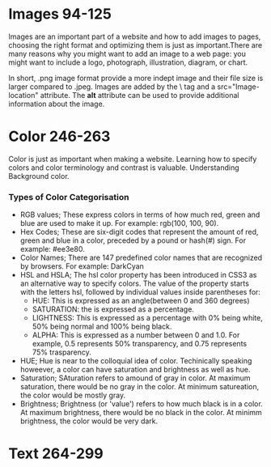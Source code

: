# Images 94-125

Images are an important part of a website and how to add images to pages, choosing the right format and optimizing them is just as important.There are many reasons why you might want to add an image to a web page: you might want to include a logo, photograph, illustration, diagram, or chart. 

In short, .png image format provide a more indept image and their file size is larger compared to .jpeg.
Images are added by the \\<img> tag and a src="Image-location" attribute. The **alt** attribute can be used to provide additional information about the image.

# Color 246-263

Color is just as important when making a website. Learning how to specify colors and color terminology and contrast is valuable. Understanding Background color.

### Types of Color Categorisation

* RGB values; These express colors in terms of how much red, green and blue are used to make it up. For example: rgb(100, 100, 90).
* Hex Codes; These are six-digit codes that represent the amount of red, green and blue in a color, preceded by a pound or hash(#) sign. For example: #ee3e80.
* Color Names; There are 147 predefined color names that are recognized by browsers. For example: DarkCyan
* HSL and HSLA; The hsl color property has been introduced in CSS3 as an alternative way to specify colors. The value of the property starts with the letters hsl, followed by individual values inside parentheses for: 
    - HUE: This is expressed as an angle(between 0 and 360 degrees)
    - SATURATION: the is expressed as a percentage.
    - LIGHTNESS: This is expressed as a percentage with  0% being white, 50% being normal and 100% being black.
    - ALPHA: This is expressed as a number between 0 and 1.0. For example, 0.5 represents 50% transparency, and 0.75 represents 75% trasparency.
* HUE; Hue is near to the colloquial idea of color. Techinically speaking howeever, a color can have saturation and brightness as well as hue.
* Saturation; SAturation refers to amound of gray in color. At maximum saturation, there would be no gray in the color. At minimum satureation, the color would be mostly gray. 
* Brightness; Brightness (or 'value') refers to how much black is in a color. At maximum brightness, there would be no black in the color. At minimm brightness, the color would be very dark.


# Text 264-299

